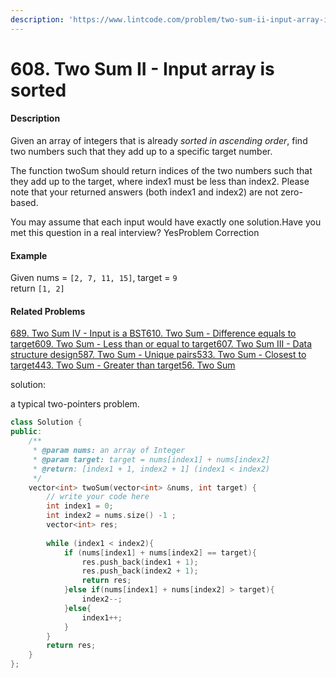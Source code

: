 ```yaml
---
description: 'https://www.lintcode.com/problem/two-sum-ii-input-array-is-sorted/description'
---
```


# 608. Two Sum II - Input array is sorted



#### Description

Given an array of integers that is already _sorted in ascending order_, find two numbers such that they add up to a specific target number.

The function twoSum should return indices of the two numbers such that they add up to the target, where index1 must be less than index2. Please note that your returned answers \(both index1 and index2\) are not zero-based.

You may assume that each input would have exactly one solution.Have you met this question in a real interview?  YesProblem Correction

#### Example

Given nums = `[2, 7, 11, 15]`, target = `9`  
return `[1, 2]`

#### Related Problems

[689. Two Sum IV - Input is a BST](https://www.lintcode.com/problem/two-sum-iv-input-is-a-bst)[610. Two Sum - Difference equals to target](https://www.lintcode.com/problem/two-sum-difference-equals-to-target)[609. Two Sum - Less than or equal to target](https://www.lintcode.com/problem/two-sum-less-than-or-equal-to-target)[607. Two Sum III - Data structure design](https://www.lintcode.com/problem/two-sum-iii-data-structure-design)[587. Two Sum - Unique pairs](https://www.lintcode.com/problem/two-sum-unique-pairs)[533. Two Sum - Closest to target](https://www.lintcode.com/problem/two-sum-closest-to-target)[443. Two Sum - Greater than target](https://www.lintcode.com/problem/two-sum-greater-than-target)[56. Two Sum](https://www.lintcode.com/problem/two-sum)



solution:

a typical two-pointers problem.

```cpp
class Solution {
public:
    /**
     * @param nums: an array of Integer
     * @param target: target = nums[index1] + nums[index2]
     * @return: [index1 + 1, index2 + 1] (index1 < index2)
     */
    vector<int> twoSum(vector<int> &nums, int target) {
        // write your code here
        int index1 = 0;
        int index2 = nums.size() -1 ;
        vector<int> res;
        
        while (index1 < index2){
            if (nums[index1] + nums[index2] == target){
                res.push_back(index1 + 1);
                res.push_back(index2 + 1);
                return res;
            }else if(nums[index1] + nums[index2] > target){
                index2--;
            }else{
                index1++;
            }
        }
        return res;
    }
};
```

